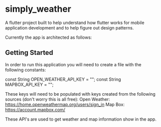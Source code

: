 # simply_weather

A flutter project built to help understand how flutter works for mobile application development and to help figure out design patterns.

Currently the app is architected as follows:



## Getting Started

In order to run this application you will need to create a file with the following constants:


const String OPEN_WEATHER_API_KEY = "";
const String MAPBOX_API_KEY = "";

These keys will need to be populated with keys created from the following sources (don't worry this is all free):
Open Weather: https://home.openweathermap.org/users/sign_in
Map Box: https://account.mapbox.com/

These API's are used to get weather and map information show in the app.
